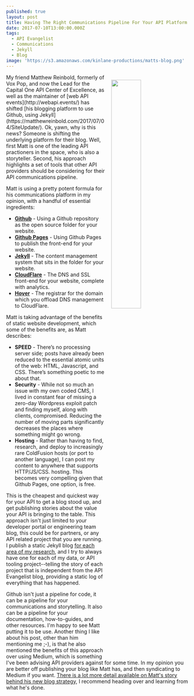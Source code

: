 ```yaml
---
published: true
layout: post
title: Having The Right Communications Pipeline For Your API Platform
date: 2017-07-10T13:00:00.000Z
tags:
  - API Evangelist
  - Communications
  - Jekyll
  - Blog
image: 'https://s3.amazonaws.com/kinlane-productions/matts-blog.png'
---
```

<p><a href="https://matthewreinbold.com/2017/07/04/SiteUpdate/"><img src="https://s3.amazonaws.com/kinlane-productions/matts-blog.png" align="right" width="40%" style="padding: 15px;" /></a></p>My friend Matthew Reinbold, formerly of Vox Pop, and now the Lead for the Capital One API Center of Excellence, as well as the maintainer of [web API events](http://webapi.events/) has shifted [his blogging platform to use Github, using Jekyll](https://matthewreinbold.com/2017/07/04/SiteUpdate/). Ok, yawn, why is this news? Someone is shifting the underlying platform for their blog. Well, first Matt is one of the leading API practioners in the space, who is also a storyteller. Second, his approach highlights a set of tools that other API providers should be considering for their API communications pipeline.

Matt is using a pretty potent formula for his communications platform in my opinion, with a handful of essential ingredients:

- **[Github](https://github.com)** - Using a Github repository as the open source folder for your website.
- **[Github Pages](https://pages.github.com/)** - Using Github Pages to publish the front-end for your website.
- **[Jekyll](https://jekyllrb.com/)** - The content management system that sits in the folder for your website.
- **[CloudFlare](https://www.cloudflare.com/)** - The DNS and SSL front-end for your website, complete with analytics.
- **[Hover](https://www.hover.com/)** - The registrar for the domain which you offload DNS management to CloudFlare.

Matt is taking advantage of the benefits of static website development, which some of the benefits are, as Matt describes:

- **SPEED** - There’s no processing server side; posts have already been reduced to the essential atomic units of the web: HTML, Javascript, and CSS. There’s something poetic to me about that.
- **Security** - While not so much an issue with my own coded CMS, I lived in constant fear of missing a zero-day Wordpress exploit patch and finding myself, along with clients, compromised. Reducing the number of moving parts significantly decreases the places where something might go wrong.
- **Hosting** - Rather than having to find, research, and deploy to increasingly rare ColdFusion hosts (or port to another language), I can post my content to anywhere that supports HTTP/JS/CSS. hosting. This becomes very compelling given that Github Pages, one option, is free.

This is the cheapest and quickest way for your API to get a blog stood up, and get publishing stories about the value your API is bringing to the table. This approach isn't just limited to your developer portal or engineering team blog, this could be for partners, or any API related project that you are running. I publish a static Jekyll blog [for each area of my research](http://apievangelist.com/api-lifecycle/), and I try to always have one for each of my data, or API tooling project--telling the story of each project that is independent from the API Evangelist blog, providing a static log of everything that has happened.

Github isn't just a pipeline for code, it can be a pipeline for your communications and storytelling. It also can be a pipeline for your documentation, how-to-guides, and other resources. I'm happy to see Matt putting it to be use. Another thing I like about his post, other than him mentioning me ;-), is that he also mentioned the benefits of this approach over using Medium, which is something I've been advising API providers against for some time. In my opinion you are better off publishing your blog like Matt has, and then syndicating to Medium if you want. [There is a lot more detail available on Matt's story behind his new blog strategy](https://matthewreinbold.com/2017/07/04/SiteUpdate/), I recommend heading over and learning from what he's done.